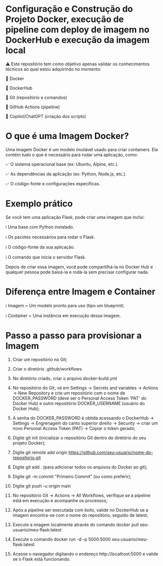 # Configuração e Construção do Projeto Docker, execução de pipeline com deploy de imagem no DockerHub e execução da imagem local
⚠️ Este repositório tem como objetivo apenas validar os conhecimentos técnicos ao qual estou adquirindo no momento:

📝 Docker

📝 DockerHub

📝 Git (repositório e comandos)

📝 GitHub Actions (pipeline)

📝 Copilot/ChatGPT (criação dos scripts)


# O que é uma Imagem Docker?

Uma imagem Docker é um modelo imutável usado para criar containers. Ela contém tudo o que é necessário para rodar uma aplicação, como:

✅ O sistema operacional base (ex: Ubuntu, Alpine, etc.).

✅ As dependências da aplicação (ex: Python, Node.js, etc.).

✅ O código-fonte e configurações específicas.


# Exemplo prático

Se você tem uma aplicação Flask, pode criar uma imagem que inclui:

ℹ️ Uma base com Python instalado.

ℹ️ Os pacotes necessários para rodar o Flask.

ℹ️ O código-fonte da sua aplicação.

ℹ️ O comando que inicia o servidor Flask.

Depois de criar essa imagem, você pode compartilhá-la no Docker Hub e qualquer pessoa pode baixá-la e rodá-la sem precisar configurar nada.

# Diferença entre Imagem e Container

ℹ️ Imagem = Um modelo pronto para uso (tipo um blueprint).

ℹ️ Container = Uma instância em execução dessa imagem.


# Passo a passo para provisionar a Imagem
1) Criar um repositório no Git;

2) Criar o diretório .github/workflows

3) No diretório criado, criar o arquivo docker-build.yml

4) No repositório do Git, vá em Settings → Secrets and variables → Actions → New Repository e crie um repositório com o nome de DOCKER_PASSWORD (deve ser o Personal Access Token 'PAT' do Docker Hub) e outro repositório DOCKER_USERNAME (usuário do Docker Hub);

5) A senha do DOCKER_PASSWORD é obtida acessando o DockerHub → Settings → Engrenagem do canto superior direito → Security → criar um novo Personal Access Token (PAT) → Copiar o token gerado;

6) Digite git init (inicializar o repositório Git dentro do diretório do seu projeto Docker);

7) Digite git remote add origin https://github.com/seu-usuario/nome-do-repositorio.git

8) Digite git add . (para adicionar todos os arquivos do Docker ao git);
   
9) Digite git -m commit "Primeiro Commit" (ou como preferir);
    
10) Digite git push -u origin main

11) No repositório Git → Actions → All Workflows, verifique se a pipeline está em execução e acompanhe os processos;

12) Após a pipeline ser executada com êxito, valide no DockerHub se a imagem encontra-se com o nome do repositório, seguido de latest;

13) Execute a imagem localmente através do comando docker pull seu-usuario/meu-flask:latest

14) Execute o comando docker run -d -p 5000:5000 seu-usuario/meu-flask:latest

15) Acesse o navegador digitando o endereço http://localhost:5000 e valide se o Flask está funcionando.
